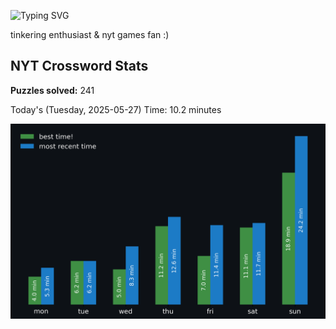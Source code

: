![Typing SVG](https://readme-typing-svg.demolab.com?font=Fira+Code&size=16&pause=700&color=FFFFFF&width=435&lines=hi+i'm+aimee!;nice+to+see+you+here!)

tinkering enthusiast & nyt games fan :)
<!-- START NYT-STATS -->
## NYT Crossword Stats
**Puzzles solved:** 241

Today's (Tuesday, 2025-05-27) Time: 10.2 minutes


![Solve Times](./nyt_stats_graph.png)
<!-- END NYT-STATS -->
